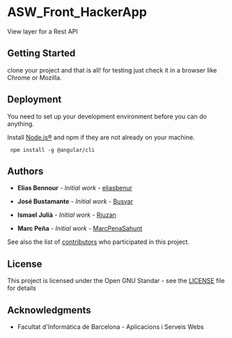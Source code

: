 # ASW_Front_HackerApp

View layer for a Rest API

## Getting Started

clone your project and that is all! for testing just check it in a browser like Chrome or Mozilla.

## Deployment

You need to set up your development environment before you can do anything.

Install [Node.js®](https://nodejs.org/en/download/) and npm if they are not already on your machine.

```command line
 npm install -g @angular/cli
```

## Authors

* **Elias Bennour** - *Initial work* - [eliasbenur](https://github.com/eliasbenur)

* **José Bustamante** - *Initial work* - [Busvar](https://github.com/busvar)

* **Ismael Julià** - *Initial work* - [Riuzan](https://github.com/riuzan)

* **Marc Peña** - *Initial work* - [MarcPenaSahunt](https://github.com/MarcPenaSahunt)

See also the list of [contributors](https://github.com/ASW_Front_HackerApp/contributors) who participated in this project.

## License

This project is licensed under the Open GNU Standar - see the [LICENSE](LICENSE) file for details

## Acknowledgments

* Facultat d'Informàtica de Barcelona - Aplicacions i Serveis Webs
